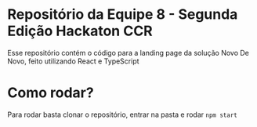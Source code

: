 # Repositório da Equipe 8 - Segunda Edição Hackaton CCR

Esse repositório contém o código para a landing page da solução Novo De Novo, feito utilizando React e TypeScript

# Como rodar?

Para rodar basta clonar o repositório, entrar na pasta e rodar `npm start`